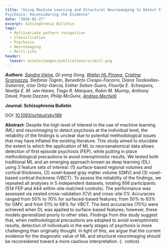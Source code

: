 ```yaml
---
title: "Using Machine Learning and Structural Neuroimaging to Detect First Episode
Psychosis: Reconsidering the Evidence"
date: "2019-02-27"
excerpt: Schizophrenia Bulletin
tags:
  - Multivariate pattern recognition
  - Classification
  - Psychosis
  - Neuroimaging
  - Multi-site
header:
  teaser: assets/images/publications/scibull.png
---
```


*__Authors__: [Sandra Vieira](/members/Sandra), Qi-yong Gong, [Walter HL Pinaya](/members/Walter), [Cristina Scarpazza](/members/Cristina), Stefania Tognin, Benedicto Crespo-Facorro, Diana Tordesillas-Gutierrez, ictor Ortiz-García, Esther Setien-Suero, Floortje E. Scheepers, Neeltje E. M. van Haren, Tiago R. Marques, Robin M. Murray, Anthony David, Paola Dazzan, Philip McGuire, [Andrea Mechelli](/members/Andrea)*

**Journal: Schizophrenia Bulletin**

DOI: [10.1093/schbul/sby189](https://doi.org/10.1093/schbul/sby189)

**Abstract**:  Despite the high level of interest in the use of machine learning (ML) and neuroimaging to detect psychosis at the individual level, the reliability of the findings is unclear due to potential methodological issues that may have inflated the existing literature. This study aimed to elucidate the extent to which the application of ML to neuroanatomical data allows detection of first episode psychosis (FEP), while putting in place methodological precautions to avoid overoptimistic results. We tested both traditional ML and an emerging approach known as deep learning (DL) using 3 feature sets of interest: (1) surface-based regional volumes and cortical thickness, (2) voxel-based gray matter volume (GMV) and (3) voxel-based cortical thickness (VBCT). To assess the reliability of the findings, we repeated all analyses in 5 independent datasets, totaling 956 participants (514 FEP and 444 within-site matched controls). The performance was assessed via nested cross-validation (CV) and cross-site CV. Accuracies ranged from 50% to 70% for surfaced-based features; from 50% to 63% for GMV; and from 51% to 68% for VBCT. The best accuracies (70%) were achieved when DL was applied to surface-based features; however, these models generalized poorly to other sites. Findings from this study suggest that, when methodological precautions are adopted to avoid overoptimistic results, detection of individuals in the early stages of psychosis is more challenging than originally thought. In light of this, we argue that the current evidence for the diagnostic value of ML and structural neuroimaging should be reconsidered toward a more cautious interpretation.
{: .notice}
